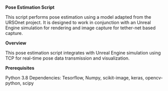**Pose Estimation Script**

This script performs pose estimation using a model adapted from the URSOnet project. It is designed to work in conjunction with an Unreal Engine simulation 
for rendering and image capture for tether-net based capture.

**Overview**

This pose estimation script integrates with Unreal Engine simulation using TCP for real-time pose data transmission and visualization.

**Prerequisites**

Python 3.8
Dependencies: Tesorflow, Numpy, scikit-image, keras, opencv-python, scipy
